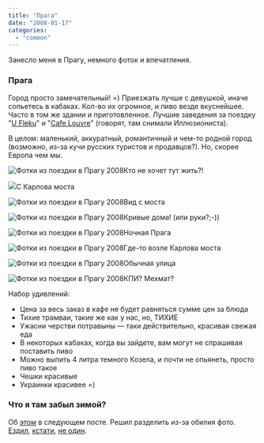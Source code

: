 ```yaml
---
title: "Прага"
date: "2008-01-17"
categories: 
  - "common"
---
```


Занесло меня в Прагу, немного фоток и впечатления.

### Прага

Город просто замечательный! =) Приезжать лучше с девушкой, иначе сопьетесь в кабаках. Кол-во их огромное, и пиво везде вкуснейшее. Часто в том же здании и приготовленное. Лучшие заведения за поездку "[U Fleku](http://www.ufleku.cz/)" и "[Cafe Louvre](http://www.cafelouvre.cz/)" (говорят, там снимали Иллюзиониста).

В целом: маленький, аккуратный, романтичный и чем-то родной город (возможно, из-за кучи русских туристов и продавцов?). Но, скорее Европа чем мы.

![Фотки из поездки в Прагу 2008](/pic/praha/1.jpg)Кто не хочет тут жить?!

![](/pic/praha/2.jpg)С Карлова моста

![Фотки из поездки в Прагу 2008](/pic/praha/3.jpg)Вид с моста

![Фотки из поездки в Прагу 2008](/pic/praha/4.jpg)Кривые дома! (или руки?;-))

![Фотки из поездки в Прагу 2008](/pic/praha/5.jpg)Ночная Прага

![Фотки из поездки в Прагу 2008](/pic/praha/6.jpg)Где-то возле Карлова моста

![Фотки из поездки в Прагу 2008](/pic/praha/7.jpg)Обычная улица

![Фотки из поездки в Прагу 2008](/pic/praha/8.jpg)КПИ? Мехмат?

Набор удивлений:

- Цена за весь заказ в кафе не будет равняться сумме цен за блюда
- Тихие трамваи, такие же как у нас, но, ТИХИЕ
- Ужасни черстви потравыны — таки действительно, красивая свежая еда
- В некоторых кабаках, когда вы зайдете, вам могут не спрашивая поставить пиво
- Можно выпить 4 литра темного Козела, и почти не опьянеть, просто пиво такое
- Чешки красивые
- Украинки красивее =)

### Что я там забыл зимой?

Об [этом](http://envision-event.com/) в следующем посте. Решил разделить из-за обилия фото. [Ездил](http://genn.org), [кстати](http://a1.ua), [не один](http://crazydima.livejournal.com/).
